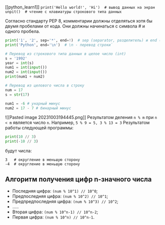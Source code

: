 [[python_learn1]]
`print('Hello world!', 'Hi')  # вывод данных на экран`
`unpit()  # чтение с клавиатуры строкового типа данных`

Согласно стандарту PEP 8, комментарии должны отделяться хотя бы двумя пробелами от кода. Они должны начинаться с символа # и одного пробела.

```python
print('1', '2', sep='*', end=!)  # sep (separator, разделитель) и end (окончание).`
print('Python', end='\n')  # \n - перевод строки`

# Перевод из строкового типа данных в целое число (int)
s = '1992'
year = int(s)
num1 = int(input()) 
num2 = int(input())
print(num1 + num2)

# Перевод из целового числа в строку
num = 17
s = str(17)

num1 = -6 # унарный минус 
num2 = 17 - 7 # бинарный минус
```
![[Pasted image 20231003194445.png]]
Результатом деления `n % m` при `n < m` является число `n`. Например, `5 % 9 = 5, 3 % 13 = 3`
Результатом работы следующей программы:

```python
print(10 // 3)
print(-10 // 3)
```

будут числа:

```no-highlight
3   # округление в меньшую сторону
-4  # округление в меньшую сторону
```
## Алгоритм получения цифр n-значного числа
- Последняя цифра: `(num % 10^1) // 10^0`;
- Предпоследняя цифра: `(num % 10^2) // 10^1`;
- Предпредпоследняя цифра: `(num % 10^3) // 10^2`;
- .....
- Вторая цифра: `(num % 10^n-1) // 10^n-2`;
- Первая цифра: `(num % 10^n) // 10^n-1`.